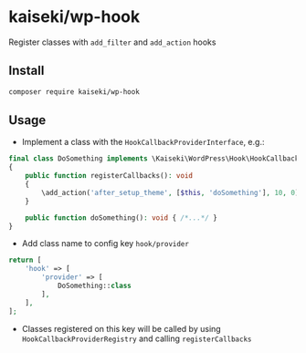 # kaiseki/wp-hook

Register classes with `add_filter` and `add_action` hooks

## Install

```bash
composer require kaiseki/wp-hook
```

## Usage

* Implement a class with the `HookCallbackProviderInterface`, e.g.:

```php
final class DoSomething implements \Kaiseki\WordPress\Hook\HookCallbackProviderInterface
{
    public function registerCallbacks(): void
    {
        \add_action('after_setup_theme', [$this, 'doSomething'], 10, 0);
    }

    public function doSomething(): void { /*...*/ }
}
```

* Add class name to config key `hook/provider`

```php
return [
    'hook' => [
        'provider' => [
            DoSomething::class
        ],
    ],
];
```

* Classes registered on this key will be called by using `HookCallbackProviderRegistry` and calling `registerCallbacks`
